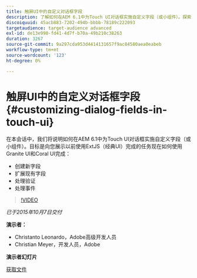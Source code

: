 ```yaml
---
title: 触屏UI中的自定义对话框字段
description: 了解如何在AEM 6.1中为Touch UI对话框实施自定义字段（或小组件）。探索现在如何使用Granite UI和Coral UI完成以前使用ExtJS（经典UI）完成的事项。
discoiquuid: 45acb883-7202-494b-bbbb-78189c222093
targetaudience: target-audience advanced
exl-id: de13e990-fd41-4d7f-b70a-49b210c38263
duration: 3267
source-git-commit: 9a297cda953d4414131657f9ac84580aea0eabeb
workflow-type: tm+mt
source-wordcount: '123'
ht-degree: 0%

---
```


# 触屏UI中的自定义对话框字段{#customizing-dialog-fields-in-touch-ui}

在本会话中，我们将说明如何在AEM 6.1中为Touch UI对话框实施自定义字段（或小组件）。目标是向您展示以前使用ExtJS（经典UI）完成的任务现在如何使用Granite UI和Coral UI完成：

* 创建新字段
* 扩展现有字段
* 处理验证
* 处理事件

>[!VIDEO](https://video.tv.adobe.com/v/19373/?quality=9)

*已于2015年10月7日交付*

**演示者：**

* Christanto Leonardo，Adobe高级开发人员
* Christian Meyer，开发人员，Adobe

**演示者幻灯片**

[获取文件](assets/aem-gems-customizing-touch-ui-dialog-fields.pdf)
<!--
[Get back to the Overview](https://helpx.adobe.com/experience-manager/kt/eseminars/gems/aem-index.html)
-->
